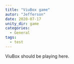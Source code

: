```yaml
---
title: "ViuBox game"
autor: "Jefferson"
date: 2020-07-17
unity_dir: game
categories:
  - General
tags:
  - test
---
```


ViuBox should be playing here.